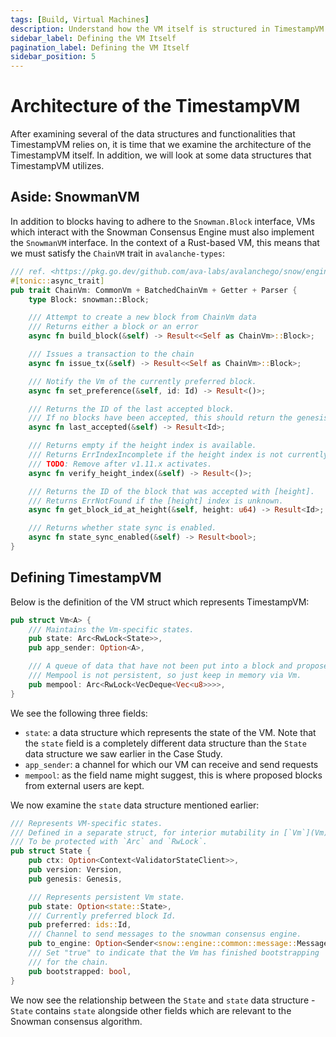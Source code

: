 ```yaml
---
tags: [Build, Virtual Machines]
description: Understand how the VM itself is structured in TimestampVM
sidebar_label: Defining the VM Itself
pagination_label: Defining the VM Itself
sidebar_position: 5
---
```


# Architecture of the TimestampVM

After examining several of the data structures and functionalities that TimestampVM relies on, it is time that we examine the architecture of the TimestampVM itself. In addition, we will look at some data structures that TimestampVM utilizes.

## Aside: SnowmanVM

In addition to blocks having to adhere to the `Snowman.Block` interface, VMs which interact with the Snowman Consensus Engine must also implement the `SnowmanVM` interface. In the context of a Rust-based VM, this means that we must satisfy the `ChainVM` trait in `avalanche-types`:

```rust title="avalanche-types/src/subnet/rpc/snowman/block.rs"
/// ref. <https://pkg.go.dev/github.com/ava-labs/avalanchego/snow/engine/snowman/block#ChainVm>
#[tonic::async_trait]
pub trait ChainVm: CommonVm + BatchedChainVm + Getter + Parser {
    type Block: snowman::Block;

    /// Attempt to create a new block from ChainVm data
    /// Returns either a block or an error
    async fn build_block(&self) -> Result<<Self as ChainVm>::Block>;

    /// Issues a transaction to the chain
    async fn issue_tx(&self) -> Result<<Self as ChainVm>::Block>;

    /// Notify the Vm of the currently preferred block.
    async fn set_preference(&self, id: Id) -> Result<()>;

    /// Returns the ID of the last accepted block.
    /// If no blocks have been accepted, this should return the genesis block
    async fn last_accepted(&self) -> Result<Id>;

    /// Returns empty if the height index is available.
    /// Returns ErrIndexIncomplete if the height index is not currently available.
    /// TODO: Remove after v1.11.x activates.
    async fn verify_height_index(&self) -> Result<()>;

    /// Returns the ID of the block that was accepted with [height].
    /// Returns ErrNotFound if the [height] index is unknown.
    async fn get_block_id_at_height(&self, height: u64) -> Result<Id>;

    /// Returns whether state sync is enabled.
    async fn state_sync_enabled(&self) -> Result<bool>;
}
```

## Defining TimestampVM

Below is the definition of the VM struct which represents TimestampVM:

```rust title="timestampvm/src/vm/mod.rs"
pub struct Vm<A> {
    /// Maintains the Vm-specific states.
    pub state: Arc<RwLock<State>>,
    pub app_sender: Option<A>,

    /// A queue of data that have not been put into a block and proposed yet.
    /// Mempool is not persistent, so just keep in memory via Vm.
    pub mempool: Arc<RwLock<VecDeque<Vec<u8>>>>,
}
```

We see the following three fields:

- `state`: a data structure which represents the state of the VM. Note that the `state` field is a completely different data structure than the `State` data structure we saw earlier in the Case Study.
- `app_sender`: a channel for which our VM can receive and send requests
- `mempool`: as the field name might suggest, this is where proposed blocks from external users are kept. 

We now examine the `state` data structure mentioned earlier:

```rust title="timestampvm/src/vm/mod.rs"
/// Represents VM-specific states.
/// Defined in a separate struct, for interior mutability in [`Vm`](Vm).
/// To be protected with `Arc` and `RwLock`.
pub struct State {
    pub ctx: Option<Context<ValidatorStateClient>>,
    pub version: Version,
    pub genesis: Genesis,

    /// Represents persistent Vm state.
    pub state: Option<state::State>,
    /// Currently preferred block Id.
    pub preferred: ids::Id,
    /// Channel to send messages to the snowman consensus engine.
    pub to_engine: Option<Sender<snow::engine::common::message::Message>>,
    /// Set "true" to indicate that the Vm has finished bootstrapping
    /// for the chain.
    pub bootstrapped: bool,
}
```

We now see the relationship between the `State` and `state` data structure - `State` contains `state` alongside other fields which are relevant to the Snowman consensus algorithm.
